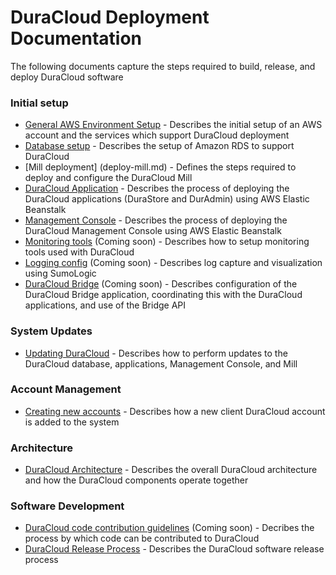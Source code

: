 # DuraCloud Deployment Documentation

The following documents capture the steps required to build, release, and deploy DuraCloud software

### Initial setup
* [General AWS Environment Setup](aws-setup.md) - Describes the initial setup of an AWS account and the services which support DuraCloud deployment
* [Database setup](database-setup.md) - Describes the setup of Amazon RDS to support DuraCloud
* [Mill deployment] (deploy-mill.md) - Defines the steps required to deploy and configure the DuraCloud Mill
* [DuraCloud Application](duracloud-webapp-setup.md) - Describes the process of deploying the DuraCloud applications (DuraStore and DurAdmin) using AWS Elastic Beanstalk
* [Management Console](management-console-setup.md) -  Describes the process of deploying the DuraCloud Management Console using AWS Elastic Beanstalk
* [Monitoring tools]() (Coming soon) - Describes how to setup monitoring tools used with DuraCloud
* [Logging config]() (Coming soon) - Describes log capture and visualization using SumoLogic
* [DuraCloud Bridge]() (Coming soon) - Describes configuration of the DuraCloud Bridge application, coordinating this with the DuraCloud applications, and use of the Bridge API

### System Updates
* [Updating DuraCloud](system-updates.md) - Describes how to perform updates to the DuraCloud database, applications, Management Console, and Mill

### Account Management
* [Creating new accounts](creating-new-accounts.md) - Describes how a new client DuraCloud account is added to the system

### Architecture
* [DuraCloud Architecture](architecture.md) - Describes the overall DuraCloud architecture and how the DuraCloud components operate together

### Software Development
* [DuraCloud code contribution guidelines]() (Coming soon) - Decribes the process by which code can be contributed to DuraCloud
* [DuraCloud Release Process](release-new-version.md) - Describes the DuraCloud software release process
